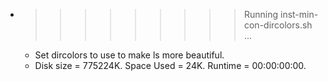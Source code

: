 * >>>>>>>>> Running inst-min-con-dircolors.sh ...
  * Set dircolors to use  to make ls more beautiful.
  * Disk size = 775224K. Space Used = 24K. Runtime = 00:00:00:00.

